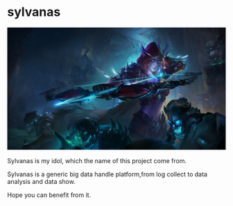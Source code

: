 # sylvanas

![](https://raw.githubusercontent.com/majiaji/sylvanas/master/sylvanas.jpg)

Sylvanas is my idol, which the name of this project come from.


Sylvanas is a generic big data handle platform,from log collect to data analysis and data show.

Hope you can benefit from it.


